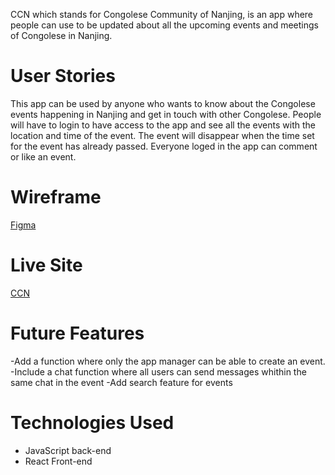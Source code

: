 CCN which stands for Congolese Community of Nanjing, is an app where people can use to be updated about all the upcoming events and meetings of Congolese in Nanjing.

# User Stories

This app can be used by anyone who wants to know about the Congolese events happening in Nanjing and get in touch with other Congolese. People will have to login to have access to the app and see all the events with the location and time of the event. The event will disappear when the time set for the event has already passed. Everyone loged in the app can comment or like an event.

# Wireframe

[Figma](https://www.figma.com/file/heSg0C8Ab7PhQk3AMxnoQ1/Untitled?type=design&node-id=0-1&mode=design&t=ICWl1SCP7SeuRWPj-0)

# Live Site

[CCN](https://congolese.netlify.app)

# Future Features
-Add a function where only the app manager can be able to create an event.
-Include a chat function where all users can send messages whithin the same chat in the event
-Add search feature for events

# Technologies Used
- JavaScript back-end
- React Front-end 
